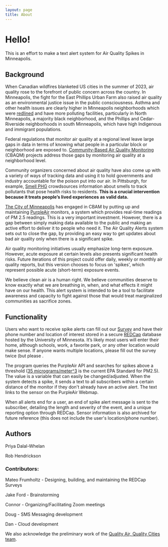 ```yaml
---
layout: page
title: About
---
```


# Hello!

This is an effort to make a text alert system for Air Quality Spikes in Minneapolis.

## Background 

When Canadian wildfires blanketed US cities in the summer of 2023, air quality rose to the forefront of public concern across the country. In Minneapolis, the fight for the East Phillips Urban Farm also raised air quality as an environmental justice issue in the public consciousness. Asthma and other health issues are clearly higher in Minneapolis neighborhoods which were [redlined](https://legacy.yourwebedition.com/stories/a-city-divided-0) and have more polluting facilities, particularly in North Minneapolis, a majority black neighborhood, and the Phillips and Cedar-Riverside neighborhoods in south Minneapolis, which have high Indigenous and immigrant populations. 

Federal regulations that monitor air quality at a regional level leave large gaps in data in terms of knowing what people in a particular block or neighborhood are exposed to. [Community-Based Air Quality Monitoring](https://www.georgetownclimate.org/articles/community-based-air-quality-monitoring-equitable-climate-policy.htm) (CBAQM) projects address those gaps by monitoring air quality at a neighborhood level.

Community organizers concerned about air quality have also come up with a variety of ways of tracking data and using it to hold governments and industry accountable for the poison put into our air. In Pittsburgh, for example, [Smell PHG](https://smellpgh.org) crowdsources information about smells to track pollutants that pose health risks to residents. **This is a crucial intervention because it treats people’s lived experiences as valid data.** 

[The City of Minneapolis](https://www.minneapolismn.gov/government/programs-initiatives/environmental-programs/air-quality/) has engaged in CBAM by putting up and maintaining [PurpleAir](https://map.purpleair.com/1/mAQI/a10/p604800/cC0#11/44.9368/-93.2834) monitors, a system which provides real-time readings of PM 2.5 readings. This is a very important investment. However, there is a gap between simply making data available to the public and making an active effort to deliver it to people who need it. The Air Quality Alerts system sets out to close the gap, by providing an easy way to get updates about bad air quality only when there is a significant spike. 

Air quality monitoring initiatives usually emphasize long-term exposure. However, acute exposure at certain levels also presents significant health risks. Future iterations of this project could offer daily, weekly or monthly air quality reports, but this version chooses to focus on 'spikes', which represent possible acute (short-term) exposure events.

We believe clean air is a human right. We believe communities deserve to know exactly what we are breathing in, when, and what effects it might have on our health. This alert system is intended to be a tool to facilitate awareness and capacity to fight against those that would treat marginalized  communities as sacrifice zones. 

## Functionality  

Users who want to receive spike alerts can fill out our [Survey](https://redcap.ahc.umn.edu/surveys/?s=YNHFFJRRADMT7HLD) and have their phone number and location of interest stored in a secure [REDCap](https://www.ncbi.nlm.nih.gov/pmc/articles/PMC5764586/) database hosted by the University of Minnesota. It’s likely most users will enter their home, although schools, work, a favorite park, or any other location would make sense. If anyone wants multiple locations, please fill out the survey twice (but please .

The program queries the PurpleAir API and searches for spikes above a threshold ([35 micrograms/meter^3](https://www.epa.gov/pm-pollution/national-ambient-air-quality-standards-naaqs-pm) is the current EPA Standard for PM2.5). The value is a variable that can easily be changed/adjusted. When the system detects a spike, it sends a text to all subscribers within a certain distance of the monitor if they don't already have an active alert. The text links to the sensor on the PurpleAir Webmap.

When all alerts end for a user, an end of spike alert message is sent to the subscriber, detailing the length and severity of the event, and a unique reporting option through REDCap. Sensor information is also archived for future reference (this does not include the user's location/phone number).

## Authors 

Priya Dalal-Whelan

Rob Hendrickson

### Contributors:

Mateo Frumholtz - Designing, building, and maintaining the REDCap Surveys

Jake Ford - Brainstorming

Connor - Organizing/Facilitating Zoom meetings

Doug - SMS Messaging development

Dan - Cloud development

We also acknowledge the preliminary work of the [Quality Air, Quality Cities team](https://github.com/RTGS-Lab/QualityAirQualityCities).


